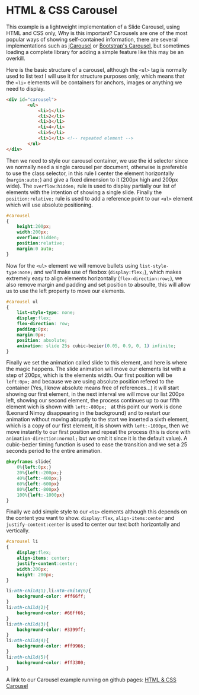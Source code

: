 # HTML & CSS Carousel

This example is a lightweight implementation of a Slide Carousel, using HTML and CSS only, Why is this important? Carousels are one of the most popular ways of showing self-contained information, there are several implementations such as [jCarousel](http://sorgalla.com/jcarousel/) or [Bootstrap's Carousel](https://getbootstrap.com/examples/carousel/), but sometimes loading a complete library for adding a simple feature like this may be an overkill.

Here is the basic structure of a carousel, although the `<ul>` tag is normally used to list text I will use it for structure purposes only, which means that the `<li>` elements will be containers for anchors, images or anything we need to display.

``` html
<div id="carousel">
        <ul>
            <li>1</li>
            <li>2</li>
            <li>3</li>
            <li>4</li>
            <li>5</li>
            <li>1</li> <!-- repeated element -->
        </ul>
</div>
```

Then we need to style our carousel container, we use the id selector since we normally need a single carousel per document, otherwise is prefereble to use the class selector, in this rule I center the element horizontally (`margin:auto;`) and give a fixed dimension to it (200px high and 200px wide). The `overflow:hidden;` rule is used to display partially our list of elements with the intention of showing a single slide. Finally the `position:relative;` rule is used to add a reference point to our `<ul>` element which will use absolute positioning.

``` css
#carousel
{
    height:200px;
    width:200px;
    overflow:hidden;
    position:relative;
    margin:0 auto;
}
```

Now for the `<ul>` element we will remove bullets using `list-style-type:none;` and we'll make use of flexbox (`display:flex;`), which makes extremely easy to align elements horizontally (`flex-direction:row;`), we also remove margin and padding and set position to absoulte, this will allow us to use the left property to move our elements. 

``` css
#carousel ul
{
    list-style-type: none;
    display:flex;
    flex-direction: row;
    padding:0px;
    margin:0px;
    position: absolute; 
    animation: slide 25s cubic-bezier(0.05, 0.9, 0, 1) infinite;
}
```

Finally we set the animation called slide to this element, and here is where the magic happens. The slide animation will move our elements list with a step of 200px, which is the elements width. Our first position will be `left:0px;` and because we are using absolute position refered to the container (Yes, I know absolute means free of references...) it will start showing our first element, in the next interval we will move our list 200px left, showing our second element, the process continues up to our fifth element wich is shown with `left:-800px; ` at this point our work is done (Leonard Nimoy disappearing in the background) and to restart our animation without moving abruptly to the start we inserted a sixth element, which is a copy of our first element, it is shown with `left:-1000px`, then we move instantly to our first position and repeat the process (this is done with `animation-direction:normal;` but we omit it since it is the default value). A cubic-bezier timing function is used to ease the transition and we set a 25 seconds period to the entire animation. 

```css
@keyframes slide{
    0%{left:0px;}
    20%{left:-200px;}
    40%{left:-400px;}
    60%{left:-600px}
    80%{left:-800px}
    100%{left:-1000px}
}
```
Finally we add simple style to our `<li>` elements although this depends on the content you want to show. `display:flex`, `align-items:center` and `justify-content:center` is used to center our text both horizontally and vertically.

```css
#carousel li
{
    display:flex;
    align-items: center;
    justify-content:center;
    width:200px;
    height: 200px;
}

li:nth-child(1),li:nth-child(6){
    background-color: #ff66ff;
}
li:nth-child(2){
    background-color: #66ff66;
}
li:nth-child(3){
    background-color: #3399ff;
}
li:nth-child(4){
    background-color: #ff9966;
}
li:nth-child(5){
    background-color: #ff3300;
}
```

A link to our Carousel example running on github pages: [HTML & CSS Carousel](https://alejandromdz.github.io/html_css_carroussel)
